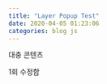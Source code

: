 ```yaml
---
title: "Layer Popup Test"
date: 2020-04-05 01:23:06
categories: blog js
---
```


대충 콘텐츠

1회 수정함

<style>
#mask { 
position: absolute;
z-index: 9000;
background-color: #000;
display: none;
left: 0;
top: 0;
}

.window {
display: none;
position: absolute;
left: 100px;
top: 100px;
z-index: 10000;
}
</style>


<script>
function wrapWindowByMask(){
    var maskHeight = $(document).height();
    var maskWidth = $(window).width();  

    $('#mask').append("<center>Please turn off adblock!</center>");
    $('#mask').css({'width':maskWidth,'height':maskHeight});  

    $('#mask').fadeIn(1000);
    $('#mask').fadeTo("slow",0.8);    

    $('.window').show();
}

$(window).resize(function() {
    var width = $(window).width();
    var height = $(window).height();
    $('#mask').css({'width':width, 'height':height});
}

$(document).ready(function(){
    $('.openMask').click(function(e){
        e.preventDefault();
        wrapWindowByMask();
    });

    $('.window .close').click(function (e) {
        e.preventDefault();
        $('#mask, .window').hide();
    });
});
</script>

<div id="mask"></div>
<script>wrapWindowByMask()</script>

